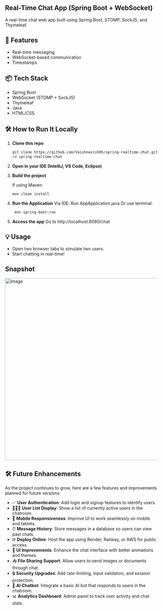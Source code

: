 ## Real-Time Chat App (Spring Boot + WebSocket)
A real-time chat web app built using Spring Boot, STOMP, SockJS, and Thymeleaf.

## 🚀 Features
- Real-time messaging
- WebSocket-based communication
- Timestamps

## 📦 Tech Stack
- Spring Boot
- WebSocket (STOMP + SockJS)
- Thymeleaf
- Java
- HTML/CSS

## 🛠️ How to Run It Locally

1. **Clone this repo**
   ```bash
   git clone https://github.com/Vaishnavish05/spring-realtime-chat.git
   cd spring-realtime-chat
2. **Open in your IDE (IntelliJ, VS Code, Eclipse)**

3. **Build the project**

   If using Maven:
   ```bash
   mvn clean install

4. **Run the Application**
   Via IDE: Run AppApplication.java
   Or use terminal:
   ```bash
    mvn spring-boot:run
6. **Access the app**
    Go to http://localhost:8080/chat

## 💡 Usage
- Open two browser tabs to simulate two users.
- Start chatting in real-time!

## Snapshot
<img width="1323" height="598" alt="image" src="https://github.com/user-attachments/assets/35d58691-93b6-49f2-ba93-21d93a096ebe" />

## 🛠️ Future Enhancements
As the project continues to grow, here are a few features and improvements planned for future versions:

- ✅ **User Authentication**: Add login and signup features to identify users.
- 🧑‍🤝‍🧑 **User List Display**: Show a list of currently active users in the chatroom.
- 📱 **Mobile Responsiveness**: Improve UI to work seamlessly on mobile and tablets.
- ⏰ **Message History**: Store messages in a database so users can view past chats.
- 🌐 **Deploy Online**: Host the app using Render, Railway, or AWS for public access.
- 🎨 **UI Improvements**: Enhance the chat interface with better animations and themes.
- 📥 **File Sharing Support**: Allow users to send images or documents through chat.
- 🔒 **Security Upgrades**: Add rate-limiting, input validation, and session protection.
- 🧠 **AI Chatbot**: Integrate a basic AI bot that responds to users in the chatroom.
- 📊 **Analytics Dashboard**: Admin panel to track user activity and chat stats.

